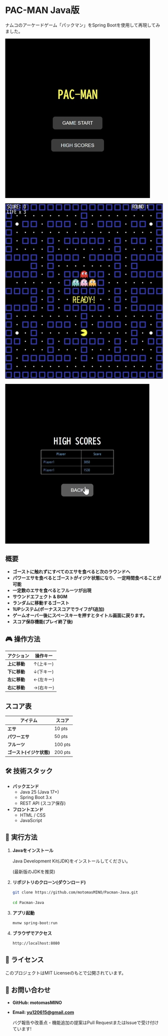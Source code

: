 # PAC-MAN Java版
ナムコのアーケードゲーム「パックマン」をSpring Bootを使用して再現してみました。

![タイトル](Screenshot1.JPG) 

![ゲームプレイ](Screenshot2.JPG)

![スコア](Screenshot3.JPG)

## 概要
- **ゴーストに触れずにすべてのエサを食べると次のラウンドへ**
- **パワーエサを食べるとゴーストがイジケ状態になり、一定時間食べることが可能**
- **一定数のエサを食べるとフルーツが出現**
- **サウンドエフェクト & BGM**
- **ランダムに移動するゴースト**
- **1UPシステム(ボーナススコアでライフが1追加)**
- **ゲームオーバー後にスペースキーを押すとタイトル画面に戻ります。**
- **スコア保存機能(プレイ終了後)**

## 🎮 操作方法
| アクション | 操作キー |
|------------|---------|
| **上に移動** | ↑(上キー) |
| **下に移動** | ↓(下キー) |
| **左に移動** | ←(左キー) |
| **右に移動** | →(右キー) |

## スコア表
| アイテム | スコア |
|------------|---------|
| **エサ** | 10 pts |
| **パワーエサ** | 50 pts |
| **フルーツ** | 100 pts |
| **ゴースト(イジケ状態)** | 200 pts |

## 🛠️ 技術スタック
- **バックエンド**
  - Java 25 (Java 17+)
  - Spring Boot 3.x
  - REST API (スコア保存)
- **フロントエンド**
  - HTML / CSS
  - JavaScript

## 🚀 実行方法

1. **Javaをインストール**
   
   Java Development Kit(JDK)をインストールしてください。
   
   (最新版のJDKを推奨)

2. **リポジトリのクローン(ダウンロード)**
   
   ```sh
   git clone https://github.com/motomasMINO/Pacman-Java.git

   cd Pacman-Java

3. **アプリ起動**
   ```bash
   mvnw spring-boot:run
   ```

4. **ブラウザでアクセス**
   ```arduino
   http://localhost:8080
   ```

## 📜 ライセンス

このプロジェクトはMIT Licenseのもとで公開されています。

## 📧 お問い合わせ

- **GitHub: motomasMINO**

- **Email: yu120615@gmail.com**

  バグ報告や改善点・機能追加の提案はPull RequestまたはIssueで受け付けています!
